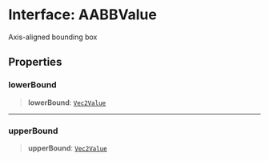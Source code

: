 # Interface: AABBValue

Axis-aligned bounding box

## Properties

### lowerBound

> **lowerBound**: [`Vec2Value`](/api/interfaces/Vec2Value)

***

### upperBound

> **upperBound**: [`Vec2Value`](/api/interfaces/Vec2Value)
